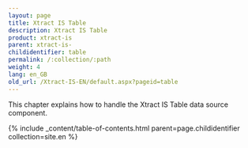 ```yaml
---
layout: page
title: Xtract IS Table
description: Xtract IS Table
product: xtract-is
parent: xtract-is-
childidentifier: table
permalink: /:collection/:path
weight: 4
lang: en_GB
old_url: /Xtract-IS-EN/default.aspx?pageid=table
---
```


This chapter explains how to handle the Xtract IS Table data source component.

{% include _content/table-of-contents.html parent=page.childidentifier collection=site.en %}